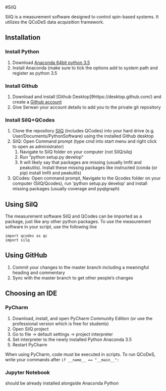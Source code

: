 #SilQ

SilQ is a measurement software designed to control spin-based systems. It utilizes the QCoDeS data acquisition framework.


## Installation

### Install Python
1.	Download [Anaconda 64bit python 3.5](https://www.continuum.io/downloads)
2.	Install Anaconda (make sure to tick the options add to system path and register as python 3.5
### Install Github
1.	Download and install [Github Desktop]9https://desktop.github.com/) and create a [Github account](https://github.com/)
2.	Give Serwan your account details to add you to the private git repository
### Install SilQ+QCodes
1.	Clone the repository [SilQ](https://github.com/nulinspiratie/SilQ) (includes QCodes) into your hard drive
    (e.g. User/Documents/PythonSoftware) using the installed Github desktop
2.	SilQ: Open Command prompt (type cmd into start menu and right click to open as administrator)
    1.	Navigate to SilQ folder on your computer (not SilQ/silq)
    2.	Run “python setup.py develop”
    3.	It will likely say that packages are missing (usually lmfit and peakutils).
        Install these missing packages like instructed (conda (or pip) install lmfit and peakutils)
3.	QCodes: Open command prompt, Navigate to the Qcodes folder on your computer (SilQ/Qcodes),
    run ‘python setup.py develop’ and install missing packages (usually coverage and pyqtgraph)

## Using SilQ
The measurement software SilQ and QCodes can be imported as a package, just like any other python packages.
To use the measurement software in your script, use the following line
```
import qcodes as qc
import silq
```


## Using GitHub
1.	Commit your changes to the master branch including a meaningful heading and commentary
2.	Sync with the master branch to get other people’s changes

## Choosing an IDE
### PyCharm
1.	Download, install, and open PyCharm Community Edition (or use the professional version which is free for students)
2.	Open SilQ project
3.	Go to file -> default settings -> project interpreter
4.	Set interpreter to the newly installed Python Anaconda 3.5
5.	Restart PyCharm

When using PyCharm, code must be executed in scripts. To run QCoDeS, write your commands after `if __name__ == "__main__":`

### Jupyter Notebook
should be already installed alongside Anaconda Python